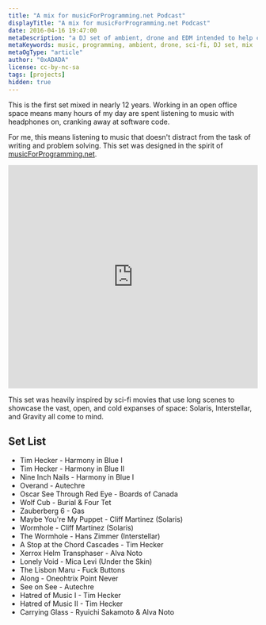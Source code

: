 ```yaml
---
title: "A mix for musicForProgramming.net Podcast"
displayTitle: "A mix for musicForProgramming.net Podcast"
date: 2016-04-16 19:47:00
metaDescription: "a DJ set of ambient, drone and EDM intended to help concentration."
metaKeywords: music, programming, ambient, drone, sci-fi, DJ set, mix
metaOgType: "article"
author: "0xADADA"
license: cc-by-nc-sa
tags: [projects]
hidden: true
---
```



This is the first set mixed in nearly 12 years. Working in an open
office space means many hours of my day are spent listening to music with
headphones on, cranking away at software code.

For me, this means listening to music that doesn't distract from the task
of writing and problem solving. This set was designed in the spirit of
[musicForProgramming.net](http://musicforprogramming.net).

<iframe width="100%" height="450" scrolling="no" frameborder="no" src="https://w.soundcloud.com/player/?url=https%3A//api.soundcloud.com/tracks/258905754&amp;auto_play=false&amp;hide_related=false&amp;show_comments=true&amp;show_user=true&amp;show_reposts=false&amp;visual=true"></iframe>

This set was heavily inspired by sci-fi movies that use long scenes to 
showcase the vast, open, and cold expanses of space: Solaris, Interstellar,
and Gravity all come to mind.

## Set List

* Tim Hecker - Harmony in Blue I
* Tim Hecker - Harmony in Blue II
* Nine Inch Nails - Harmony in Blue I
* Overand - Autechre
* Oscar See Through Red Eye - Boards of Canada
* Wolf Cub - Burial & Four Tet
* Zauberberg 6 - Gas
* Maybe You're My Puppet - Cliff Martinez (Solaris)
* Wormhole - Cliff Martinez (Solaris)
* The Wormhole - Hans Zimmer (Interstellar)
* A Stop at the Chord Cascades - Tim Hecker
* Xerrox Helm Transphaser - Alva Noto
* Lonely Void - Mica Levi (Under the Skin)
* The Lisbon Maru - Fuck Buttons
* Along - Oneohtrix Point Never
* See on See - Autechre
* Hatred of Music I - Tim Hecker
* Hatred of Music II - Tim Hecker
* Carrying Glass - Ryuichi Sakamoto & Alva Noto
